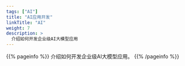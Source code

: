 ```yaml
---
tags: ["AI"] 
title: "AI应用开发"
linkTitle: "AI"
weight: 7
description: >
  介绍如何开发企业级AI大模型应用
---
```


{{% pageinfo %}}
介绍如何开发企业级AI大模型应用。
{{% /pageinfo %}}

